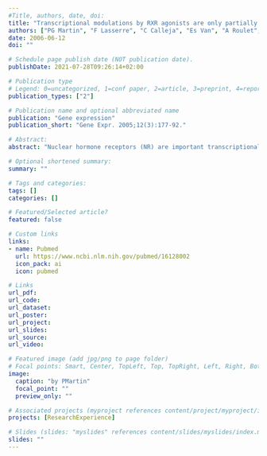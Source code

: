 ```yaml
---
#Title, authors, date, doi:
title: "Transcriptional modulations by RXR agonists are only partially subordinated to PPARalpha signaling and attest additional, organ-specific, molecular cross-talks."
authors: ["PG Martin", "F Lasserre", "C Calleja", "Es Van", "A Roulet", "D Concordet", "M Cantiello", "R Barnouin", "B Gauthier", "T Pineau"]
date: 2006-06-12
doi: ""

# Schedule page publish date (NOT publication date).
publishDate: 2021-07-28T09:26:14+02:00

# Publication type
# Legend: 0=uncategorized, 1=conf paper, 2=article, 3=preprint, 4=report, 5=book, 6=book chapter, 7=thesis, 8=patent
publication_types: ["2"]

# Publication name and optional abbreviated name
publication: "Gene expression"
publication_short: "Gene Expr. 2005;12(3):177-92."

# Abstract:
abstract: "Nuclear hormone receptors (NR) are important transcriptional regulators of numerous genes involved in diverse pathophysiological and therapeutic functions. Following ligand activation, class II NR share the ability to heterodimerize with the retinoid X receptor (RXR). It is established that RXR activators, rexinoids, transactivate several peroxisome proliferator-activated receptor alpha (PPARalpha) target genes in a PPARalpha-dependent manner. We hypothesized that, once activated, RXR might signal through quiescent NR other than PPARalpha, in an organ-specific manner. To study this putative phenomenon in vivo, we developed an array of 120 genes relevant to the class II NR field. The genes were selected using both published data and high-density screenings performed on RXR or PPARalpha agonist-treated mice. Wild-type C57BL/6J and PPARalpha-deficient mice were treated with fenofibrate (PPARalpha activator) or LGD1069 (RXR activator). Using our customized array, we studied the hepatic, cardiac, and renal expression of this panel of 120 genes and compared them in both murine genotypes. The results obtained from this study confirmed the ability of an RXR agonist to modulate PPARalpha-restricted target genes in the liver and the kidney. Furthermore, we show that various organ-specific regulations occurring in both genotypes (PPARalpha +/+ or -/-) are highly indicative of the ability of RXR to recruit other class II NR pathways. Further development of this molecular tool may lead to a better understanding of the permissiveness of class II nuclear receptor dimers in vivo."

# Optional shortened summary:
summary: ""

# Tags and categories:
tags: []
categories: []

# Featured/Selected article?
featured: false

# Custom links
links:
- name: Pubmed
  url: https://www.ncbi.nlm.nih.gov/pubmed/16128002
  icon_pack: ai
  icon: pubmed

# Links
url_pdf:
url_code:
url_dataset:
url_poster:
url_project:
url_slides:
url_source:
url_video:

# Featured image (add jpg/png to page folder)
# Focal points: Smart, Center, TopLeft, Top, TopRight, Left, Right, BottomLeft, Bottom, BottomRight
image: 
  caption: "by PMartin"
  focal_point: ""
  preview_only: ""

# Associated projects (myproject references content/project/myproject/index.md)
projects: [ResearchExperience]

# Slides (slides: "myslides" references content/slides/myslides/index.md)
slides: ""
---
```

